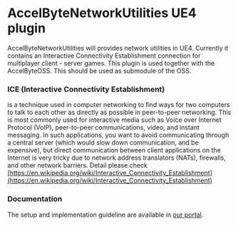 # AccelByteNetworkUtilities UE4 plugin #

AccelByteNetworkUtilities will provides network utilities in UE4. Currently it contains an Interactive Connectivity Establishment connection for multiplayer client - server games. This plugin is used together with the AccelByteOSS. This should be used as submodule of the OSS.

### ICE (Interactive Connectivity Establishment) ###

is a technique used in computer networking to find ways for two computers to talk to each other as directly as possible in peer-to-peer networking. This is most commonly used for interactive media such as Voice over Internet Protocol (VoIP), peer-to-peer communications, video, and instant messaging. In such applications, you want to avoid communicating through a central server (which would slow down communication, and be expensive), but direct communication between client applications on the Internet is very tricky due to network address translators (NATs), firewalls, and other network barriers.
Detail please check [https://en.wikipedia.org/wiki/Interactive_Connectivity_Establishment](https://en.wikipedia.org/wiki/Interactive_Connectivity_Establishment)

### Documentation ###

The setup and implementation guideline are available in [our portal](https://docs-preview.accelbyte.io/gaming-services/services/play/session/session-browser/).